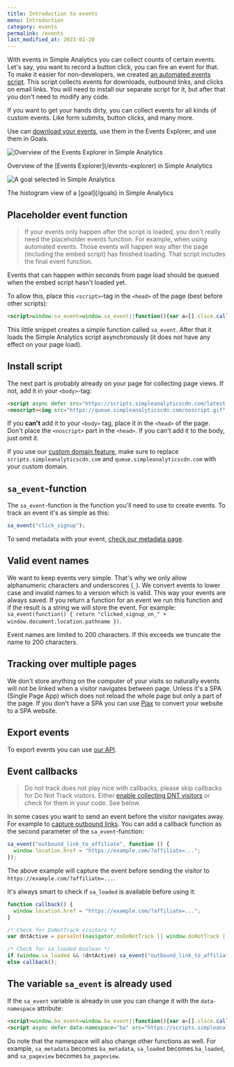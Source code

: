```yaml
---
title: Introduction to events
menu: Introduction
category: events
permalink: /events
last_modified_at: 2023-01-20
---
```


With events in Simple Analytics you can collect counts of certain events. Let's say, you want to record a button click, you can fire an event for that. To make it easier for non-developers, we created [an automated events script](/automated-events). This script collects events for downloads, outbound links, and clicks on email links. You will need to install our separate script for it, but after that you don't need to modify any code.

If you want to get your hands dirty, you can collect events for all kinds of custom events. Like form submits, button clicks, and many more.

Use can [download your events](/export-data), use them in the Events Explorer, and use them in Goals.

<img class="border" src="https://assets.simpleanalytics.com/docs/events/events-explorer.png" alt="Overview of the Events Explorer in Simple Analytics" />
<p class="caption">Overview of the [Events Explorer](/events-explorer) in Simple Analytics</p>

<img class="border" src="https://assets.simpleanalytics.com/docs/goals/goals-histogram.png" alt="A goal selected in Simple Analytics" />
<p class="caption">The histogram view of a [goal](/goals) in Simple Analytics</p>

## Placeholder event function

> If your events only happen after the script is loaded, you don't really need the placeholder events function. For example, when using automated events. Those events will happen way after the page (including the embed script) has finished loading. That script includes the final event function.

Events that can happen within seconds from page load should be queued when the embed script hasn't loaded yet.

To allow this, place this `<script>`-tag in the `<head>` of the page (best before other scripts):

<!-- prettier-ignore -->
```html
<script>window.sa_event=window.sa_event||function(){var a=[].slice.call(arguments);window.sa_event.q?window.sa_event.q.push(a):window.sa_event.q=[a]};</script>
```

This little snippet creates a simple function called `sa_event`. After that it loads the Simple Analytics script asynchronously (it does not have any effect on your page load).

## Install script

The next part is probably already on your page for collecting page views. If not, add it in your `<body>`-tag:

<!-- prettier-ignore -->
```html
<script async defer src="https://scripts.simpleanalyticscdn.com/latest.js"></script>
<noscript><img src="https://queue.simpleanalyticscdn.com/noscript.gif" alt="" referrerpolicy="no-referrer-when-downgrade" /></noscript>
```

If you **can't** add it to your `<body>` tag, place it in the `<head>` of the page. Don't place the `<noscript>` part in the `<head>`. If you can't add it to the body, just omit it.

If you use our [custom domain feature](/bypass-ad-blockers), make sure to replace `scripts.simpleanalyticscdn.com` and `queue.simpleanalyticscdn.com` with your custom domain.

## `sa_event`-function

The `sa_event`-function is the function you'll need to use to create events. To track an event it's as simple as this:

```js
sa_event("click_signup");
```

To send metadata with your event, [check our metadata page](/metadata).

## Valid event names

We want to keep events very simple. That's why we only allow alphanumeric characters and underscores (`_`). We convert events to lower case and invalid names to a version which is valid. This way your events are always saved. If you return a function for an event we run this function and if the result is a string we will store the event. For example: `sa_event(function() { return "clicked_signup_on_" + window.document.location.pathname })`.

Event names are limited to 200 characters. If this exceeds we truncate the name to 200 characters.

## Tracking over multiple pages

We don't store anything on the computer of your visits so naturally events will not be linked when a visitor navigates between page. Unless it's a SPA (Single Page App) which does not reload the whole page but only a part of the page. If you don't have a SPA you can use [Pjax](https://github.com/MoOx/pjax/) to convert your website to a SPA website.

## Export events

To export events you can use [our API](/api/export-events).

## Event callbacks

> Do not track does not play nice with callbacks, please skip callbacks for Do Not Track visitors. Either [enable collecting DNT visitors](/dnt) or check for them in your code. See below.

In some cases you want to send an event before the visitor navigates away. For example to [capture outbound links](/capture-outbound-links). You can add a callback function as the second parameter of the `sa_event`-function:

```js
sa_event("outbound_link_to_affiliate", function () {
  window.location.href = "https://example.com/?affiliate=...";
});
```

The above example will capture the event before sending the visitor to `https://example.com/?affiliate=...`.

It's always smart to check if `sa_loaded` is available before using it:

<!-- prettier-ignore -->
```js
function callback() {
  window.location.href = "https://example.com/?affiliate=...";
}

/* Check for DoNotTrack visitors */
var dntActive = parseInt(navigator.msDoNotTrack || window.doNotTrack || navigator.doNotTrack, 10) === 1;

/* Check for sa_loaded boolean */
if (window.sa_loaded && !dntActive) sa_event("outbound_link_to_affiliate", callback);
else callback();
```

## The variable `sa_event` is already used

If the `sa_event` variable is already in use you can change it with the `data-namespace` attribute:

<!-- prettier-ignore -->
```html
<script>window.ba_event=window.ba_event||function(){var a=[].slice.call(arguments);window.ba_event.q?window.ba_event.q.push(a):window.ba_event.q=[a]};</script>
<script async defer data-namespace="ba" src="https://scripts.simpleanalyticscdn.com/latest.js"></script>
```

Do note that the namespace will also change other functions as well. For example, `sa_metadata` becomes `ba_metadata`, `sa_loaded` becomes `ba_loaded`, and `sa_pageview` becomes `ba_pageview`.
